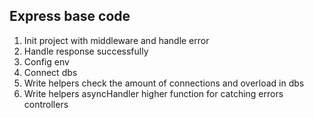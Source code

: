 ## Express base code

1. Init project with middleware and handle error
2. Handle response successfully
3. Config env
4. Connect dbs
5. Write helpers check the amount of connections and overload in dbs
6. Write helpers asyncHandler higher function for catching errors controllers
